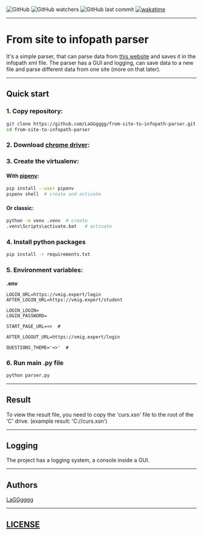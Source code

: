 ![GitHub](https://img.shields.io/github/license/LaGGgggg/from-site-to-infopath-parser?label=License)
![GitHub watchers](https://img.shields.io/github/watchers/LaGGgggg/from-site-to-infopath-parser)
![GitHub last commit](https://img.shields.io/github/last-commit/LaGGgggg/from-site-to-infopath-parser)
[![wakatime](https://wakatime.com/badge/user/824414bb-4135-4fbc-abbd-0d007987e855/project/64a766b2-0a70-4e56-bd10-590a93fad061.svg)](https://wakatime.com/badge/user/824414bb-4135-4fbc-abbd-0d007987e855/project/64a766b2-0a70-4e56-bd10-590a93fad061)

---

# From site to infopath parser

It's a simple parser, that can parse data from [this website](https://vmig.expert) and
saves it in the infopath xml file. The parser has a GUI and logging,
can save data to a new file and parse different data from one site (more on that later).

---

## Quick start

### 1. Copy repository:
```bash
git clone https://github.com/LaGGgggg/from-site-to-infopath-parser.git
cd from-site-to-infopath-parser
```

### 2. Download [chrome driver](https://chromedriver.chromium.org/downloads):

### 3. Create the virtualenv:

#### With [pipenv](https://pipenv.pypa.io/en/latest/):

```bash
pip install --user pipenv
pipenv shell  # create and activate
```

#### Or classic:

```bash
python -m venv .venv  # create
.venv\Scripts\activate.bat   # activate
```

### 4. Install python packages

```bash
pip install -r requirements.txt
```

### 5. Environment variables:

**.env**
```dotenv
LOGIN_URL=https://vmig.expert/login
AFTER_LOGIN_URL=https://vmig.expert/student

LOGIN_LOGIN=
LOGIN_PASSWORD=

START_PAGE_URL=<>  #

AFTER_LOGOUT_URL=https://vmig.expert/login

QUESTIONS_THEME='<>'  # 
```

### 6. Run main .py file

```bash
python parser.py
```

---

## Result

To view the result file, you need to copy the 'curs.xsn' file to the root of the 'C' drive.
(example result: 'C://curs.xsn')

---

## Logging

The project has a logging system, a console inside a GUI.

---

## Authors
[LaGGgggg](https://github.com/LaGGgggg)

---

## [LICENSE](LICENSE)
